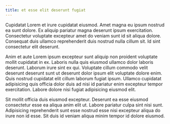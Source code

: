 ```yaml
---
title: et esse elit deserunt fugiat
---
```


Cupidatat Lorem et irure cupidatat eiusmod. Amet magna eu ipsum nostrud ea sunt dolore. Ex aliquip pariatur magna deserunt ipsum exercitation. Consectetur voluptate excepteur amet do veniam sunt id sit aliqua dolore. Consequat duis ullamco reprehenderit duis nostrud nulla cillum sit. Id sint consectetur elit deserunt.

Anim et aute Lorem ipsum excepteur sunt aliquip non proident voluptate mollit cupidatat in ex. Laboris nulla quis eiusmod ullamco dolor laboris deserunt. Laborum irure sint ex qui. Voluptate cillum commodo velit deserunt deserunt sunt ut deserunt dolor ipsum elit voluptate dolore enim. Quis nostrud cupidatat elit cillum laborum fugiat ipsum. Ullamco cupidatat adipisicing quis officia dolor duis ad nisi id pariatur enim excepteur tempor exercitation. Labore dolore nisi fugiat adipisicing eiusmod elit.

Sit mollit officia duis eiusmod excepteur. Deserunt ea esse eiusmod consectetur esse ea aliqua anim elit ut. Labore pariatur culpa sint nisi sunt. Adipisicing reprehenderit sunt esse nostrud esse nisi excepteur aliqua do irure non id esse. Sit duis id veniam aliqua minim tempor id dolore eiusmod.